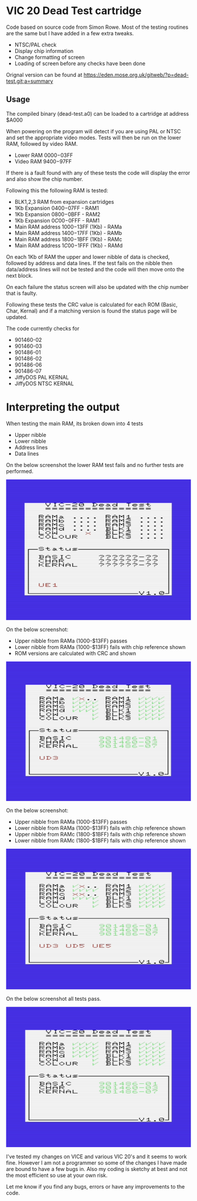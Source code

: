 # VIC 20 Dead Test cartridge

Code based on source code from Simon Rowe. Most of the testing routines are the same but I have added in a few extra tweaks.

- NTSC/PAL check
- Display chip information
- Change formatting of screen
- Loading of screen before any checks have been done


Orignal version can be found at https://eden.mose.org.uk/gitweb/?p=dead-test.git;a=summary



## Usage

The compiled binary (dead-test.a0) can be loaded to a cartridge at address $A000

When powering on the program will detect if you are using PAL or NTSC and set the appropriate video modes. 
Tests will then be run on the lower RAM, followed by video RAM.
  - Lower RAM $0000-$03FF
  - Video RAM $9400-$97FF

If there is a fault found with any of these tests the code will display the error and also show the chip number.

Following this the following RAM is tested:
  * BLK1,2,3 RAM from expansion cartridges
  * 1Kb Expansion $0400-$07FF - RAM1
  * 1Kb Expansion $0800-$0BFF - RAM2
  * 1Kb Expansion $0C00-$0FFF - RAM1
  * Main RAM address $1000-$13FF (1Kb)  - RAMa
  * Main RAM address $1400-$17FF (1Kb)  - RAMb
  * Main RAM address $1800-$1BFF (1Kb)  - RAMc
  * Main RAM address $1C00-$1FFF (1Kb)  - RAMd
  
  
On each 1Kb of RAM the upper and lower nibble of data is checked, followed by address and data lines. If the test fails on the nibble then data/address lines will not be tested and the code will then move onto the next block.

On each failure the status screen will also be updated with the chip number that is faulty. 

Following these tests the CRC value is calculated for each ROM (Basic, Char, Kernal) and if a matching version is found the status page will be updated. 

The code currently checks for 
* 901460-02
* 901460-03
* 901486-01
* 901486-02
* 901486-06
* 901486-07
* JiffyDOS PAL KERNAL
* JiffyDOS NTSC KERNAL

# Interpreting the output
When testing the main RAM, its broken down into 4 tests
* Upper nibble
* Lower nibble
* Address lines 
* Data lines

On the below screenshot the lower RAM test fails and no further tests are performed.

![Lower RAM test](https://github.com/StormTrooper/Vic20-dead-test/blob/master/images/fail-lower.png?raw=true)


On the below screenshot:
* Upper nibble from RAMa (1000-$13FF) passes
* Lower nibble from RAMa (1000-$13FF) fails with chip reference shown
* ROM versions are calculated with CRC and shown

![RAM Fail](https://github.com/StormTrooper/Vic20-dead-test/blob/master/images/fail2.png?raw=true)



On the below screenshot:
* Upper nibble from RAMa (1000-$13FF) passes
* Lower nibble from RAMa (1000-$13FF) fails with chip reference shown
* Upper nibble from RAMc (1800-$1BFF) fails with chip reference shown
* Lower nibble from RAMc (1800-$1BFF) fails with chip reference shown

![RAM Fail](https://github.com/StormTrooper/Vic20-dead-test/blob/master/images/fail1.png?raw=true)

On the below screenshot all tests pass.

![RAM Pass](https://github.com/StormTrooper/Vic20-dead-test/blob/master/images/pass.png?raw=true)


I've tested my changes on VICE and various VIC 20's and it seems to work fine.  However I am not a programmer so some of the changes I have made are bound to have a few bugs in. Also my coding is sketchy at best and not the most efficient so use at your own risk. 

Let me know if you find any bugs, errors or have any improvements to the code.
